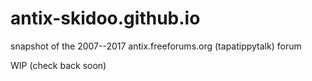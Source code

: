 # antix-skidoo.github.io
snapshot of the 2007--2017 antix.freeforums.org (tapatippytalk) forum

WIP (check back soon)



